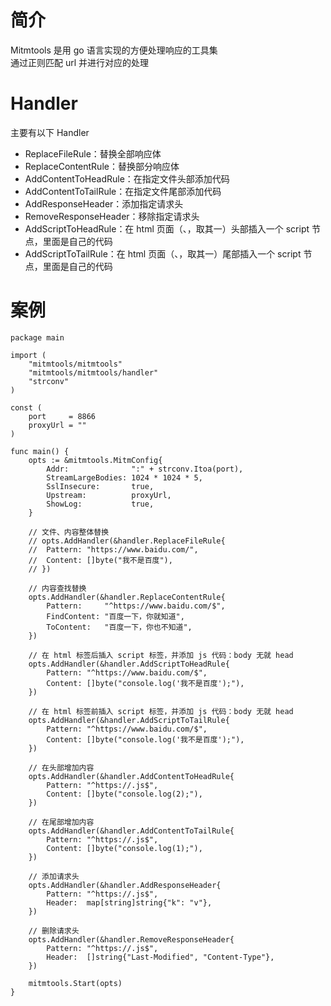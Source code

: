 # 简介
Mitmtools 是用 go 语言实现的方便处理响应的工具集  
通过正则匹配 url 并进行对应的处理

# Handler
主要有以下 Handler
- ReplaceFileRule：替换全部响应体
- ReplaceContentRule：替换部分响应体
- AddContentToHeadRule：在指定文件头部添加代码
- AddContentToTailRule：在指定文件尾部添加代码
- AddResponseHeader：添加指定请求头
- RemoveResponseHeader：移除指定请求头
- AddScriptToHeadRule：在 html 页面（<body>、<head>，取其一）头部插入一个 script 节点，里面是自己的代码
- AddScriptToTailRule：在 html 页面（</body>、</head>，取其一）尾部插入一个 script 节点，里面是自己的代码

# 案例
```
package main

import (
	"mitmtools/mitmtools"
	"mitmtools/mitmtools/handler"
	"strconv"
)

const (
	port     = 8866
	proxyUrl = ""
)

func main() {
	opts := &mitmtools.MitmConfig{
		Addr:              ":" + strconv.Itoa(port),
		StreamLargeBodies: 1024 * 1024 * 5,
		SslInsecure:       true,
		Upstream:          proxyUrl,
		ShowLog:           true,
	}

	// 文件、内容整体替换
	// opts.AddHandler(&handler.ReplaceFileRule{
	// 	Pattern: "https://www.baidu.com/",
	// 	Content: []byte("我不是百度"),
	// })

	// 内容查找替换
	opts.AddHandler(&handler.ReplaceContentRule{
		Pattern:     "^https://www.baidu.com/$",
		FindContent: "百度一下，你就知道",
		ToContent:   "百度一下，你也不知道",
	})

	// 在 html 标签后插入 script 标签，并添加 js 代码：body 无就 head
	opts.AddHandler(&handler.AddScriptToHeadRule{
		Pattern: "^https://www.baidu.com/$",
		Content: []byte("console.log('我不是百度');"),
	})

	// 在 html 标签前插入 script 标签，并添加 js 代码：body 无就 head
	opts.AddHandler(&handler.AddScriptToTailRule{
		Pattern: "^https://www.baidu.com/$",
		Content: []byte("console.log('我不是百度');"),
	})

	// 在头部增加内容
	opts.AddHandler(&handler.AddContentToHeadRule{
		Pattern: "^https://.js$",
		Content: []byte("console.log(2);"),
	})

	// 在尾部增加内容
	opts.AddHandler(&handler.AddContentToTailRule{
		Pattern: "^https://.js$",
		Content: []byte("console.log(1);"),
	})

	// 添加请求头
	opts.AddHandler(&handler.AddResponseHeader{
		Pattern: "^https://.js$",
		Header:  map[string]string{"k": "v"},
	})

	// 删除请求头
	opts.AddHandler(&handler.RemoveResponseHeader{
		Pattern: "^https://.js$",
		Header:  []string{"Last-Modified", "Content-Type"},
	})

	mitmtools.Start(opts)
}

```